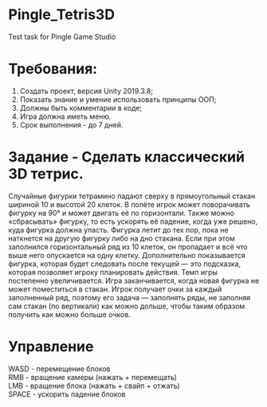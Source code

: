# Pingle_Tetris3D
Test task for Pingle Game Studio

# Требования:
1. Создать проект, версия Unity 2019.3.8;
2. Показать знание и умение использовать принципы ООП;
3. Должны быть комментарии в коде;
4. Игра должна иметь меню.
5. Срок выполнения - до 7 дней.

# Задание - Сделать классический 3D тетрис.
Случайные фигурки тетрамино падают сверху в прямоугольный стакан шириной 10 и высотой 20 клеток. В полёте игрок может поворачивать фигурку на 90° и может двигать её по горизонтали. Также можно «сбрасывать» фигурку, то есть ускорять её падение, когда уже решено, куда фигурка должна упасть. Фигурка летит до тех пор, пока не наткнется на другую фигурку либо на дно стакана. Если при этом заполнился горизонтальный ряд из 10 клеток, он пропадает и всё что выше него опускается на одну клетку. Дополнительно показывается фигурка, которая будет следовать после текущей — это подсказка, которая позволяет игроку планировать действия. Темп игры постепенно увеличивается. Игра заканчивается, когда новая фигурка не может поместиться в стакан. Игрок получает очки за каждый заполненный ряд, поэтому его задача — заполнять ряды, не заполняя сам стакан (по вертикали) как можно дольше, чтобы таким образом получить как можно больше очков.

# Управление 
WASD - перемещение блоков\
RMB - вращение камеры (нажать + перемещать)\
LMB - вращение блока (нажать + свайп + отжать)\
SPACE - ускорить падение блоков
